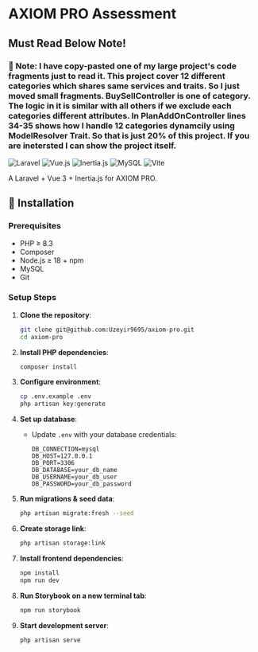 # AXIOM PRO Assessment

## Must Read Below Note!

### 🚀 Note: I have copy-pasted one of my large project\'s code fragments just to read it. This project cover 12 different categories which shares same services and traits. So I just moved small fragments. BuySellController is one of category. The logic in it is similar with all others if we exclude each categories different attributes. In PlanAddOnController lines 34-35 shows how I handle 12 categories dynamcily using ModelResolver Trait. So that is just 20% of this project. If you are inetersted I can show the project itself.
![Laravel](https://img.shields.io/badge/Laravel-FF2D20?style=for-the-badge&logo=laravel&logoColor=white)
![Vue.js](https://img.shields.io/badge/Vue.js-4FC08D?style=for-the-badge&logo=vuedotjs&logoColor=white)
![Inertia.js](https://img.shields.io/badge/Inertia.js-000000?style=for-the-badge&logo=inertia&logoColor=white)
![MySQL](https://img.shields.io/badge/MySQL-005C84?style=for-the-badge&logo=mysql&logoColor=white)
![Vite](https://img.shields.io/badge/Vite-B73BFE?style=for-the-badge&logo=vite&logoColor=FFD62E)

A Laravel + Vue 3 + Inertia.js for AXIOM PRO.

## 🚀 Installation

### Prerequisites
- PHP ≥ 8.3
- Composer
- Node.js ≥ 18 + npm
- MySQL
- Git

### Setup Steps

1. **Clone the repository**:
   ```bash
   git clone git@github.com:Uzeyir9695/axiom-pro.git
   cd axiom-pro
   ```

2. **Install PHP dependencies**:
   ```bash
   composer install
   ```

3. **Configure environment**:
   ```bash
   cp .env.example .env
   php artisan key:generate
   ```

4. **Set up database**:
    - Update `.env` with your database credentials:
      ```env
      DB_CONNECTION=mysql
      DB_HOST=127.0.0.1
      DB_PORT=3306
      DB_DATABASE=your_db_name
      DB_USERNAME=your_db_user
      DB_PASSWORD=your_db_password
      ```

5. **Run migrations & seed data**:
   ```bash
   php artisan migrate:fresh --seed
   ```

6. **Create storage link**:
   ```bash
   php artisan storage:link
   ```

7. **Install frontend dependencies**:
   ```bash
   npm install
   npm run dev
   ```
8. **Run Storybook on a new terminal tab**:
   ```bash
   npm run storybook
   ```

9. **Start development server**:
   ```bash
   php artisan serve
   ```
